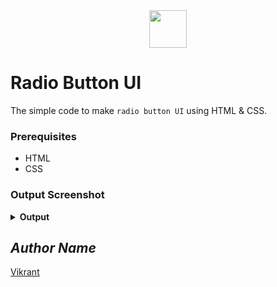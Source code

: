 <div align="center">
  <img height="60" src="https://user-images.githubusercontent.com/85709371/153715643-d0d2a5b8-3be9-41bc-9885-de1dc5808a20.png">
</div>

# Radio Button UI
The simple code to make `radio button UI` using HTML & CSS.

### Prerequisites
- HTML
- CSS

### Output Screenshot
<details><summary><b>Output</b></summary>
  <p align="center">
    <a href="Outputs/Radio Button.png"><img src="https://user-images.githubusercontent.com/85709371/148731396-3f486c79-b49d-4877-8a67-9a260793cb24.png" alt="Radio Button"></a>
  </p>
</details>

## *Author Name*
[Vikrant](https://github.com/thevkrant)
